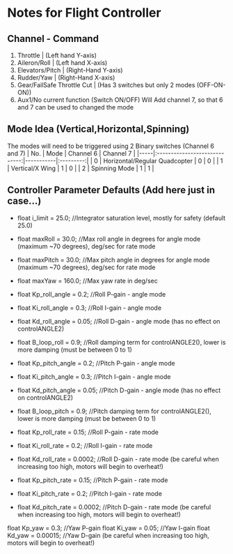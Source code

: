 
# Notes for Flight Controller

## Channel - Command
1. Throttle | (Left hand Y-axis)
2. Aileron/Roll | (Left hand X-axis)
3. Elevators/Pitch | (Right-Hand Y-axis)
4. Rudder/Yaw | (Right-Hand X-axis)
5. Gear/FailSafe Throttle Cut | (Has 3 switches but only 2 modes (OFF-ON-ON))
6. Aux1/No current function (Switch ON/OFF)
Will Add channel 7, so that 6 and 7 can be used to changed the mode 

## Mode Idea (Vertical,Horizontal,Spinning)
The modes will need to be triggered using 2 Binary switches (Channel 6 and 7)
| No. |              Mode             | Channel 6 | Channel 7 |
|-----|:-----------------------------:|-----------|:---------:|
| 0   | Horizontal/Regular Quadcopter | 0         | 0         |
| 1   | Vertical/X Wing               | 1         | 0         |
| 2   | Spinning Mode                 | 1         | 1         |

## Controller Parameter Defaults (Add here just in case...)

- float i_limit = 25.0;     //Integrator saturation level, mostly for safety (default 25.0)
- float maxRoll = 30.0;     //Max roll angle in degrees for angle mode (maximum ~70 degrees), deg/sec for rate mode 
- float maxPitch = 30.0;    //Max pitch angle in degrees for angle mode (maximum ~70 degrees), deg/sec for rate mode
- float maxYaw = 160.0;     //Max yaw rate in deg/sec

- float Kp_roll_angle = 0.2;    //Roll P-gain - angle mode 
- float Ki_roll_angle = 0.3;    //Roll I-gain - angle mode
- float Kd_roll_angle = 0.05;   //Roll D-gain - angle mode (has no effect on controlANGLE2)
- float B_loop_roll = 0.9;      //Roll damping term for controlANGLE2(), lower is more damping (must be between 0 to 1)
- float Kp_pitch_angle = 0.2;   //Pitch P-gain - angle mode
- float Ki_pitch_angle = 0.3;   //Pitch I-gain - angle mode
- float Kd_pitch_angle = 0.05;  //Pitch D-gain - angle mode (has no effect on controlANGLE2)
- float B_loop_pitch = 0.9;     //Pitch damping term for controlANGLE2(), lower is more damping (must be between 0 to 1)

- float Kp_roll_rate = 0.15;    //Roll P-gain - rate mode
- float Ki_roll_rate = 0.2;     //Roll I-gain - rate mode
- float Kd_roll_rate = 0.0002;  //Roll D-gain - rate mode (be careful when increasing too high, motors will begin to overheat!)
- float Kp_pitch_rate = 0.15;   //Pitch P-gain - rate mode
- float Ki_pitch_rate = 0.2;    //Pitch I-gain - rate mode
- float Kd_pitch_rate = 0.0002; //Pitch D-gain - rate mode (be careful when increasing too high, motors will begin to overheat!)

float Kp_yaw = 0.3;           //Yaw P-gain
float Ki_yaw = 0.05;          //Yaw I-gain
float Kd_yaw = 0.00015;       //Yaw D-gain (be careful when increasing too high, motors will begin to overheat!)
